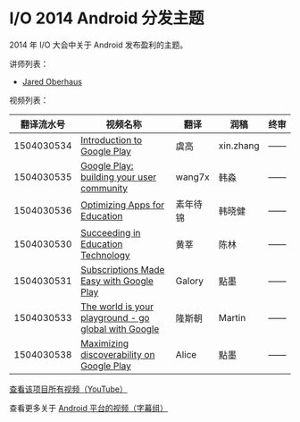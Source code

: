 # I/O 2014 Android 分发主题

2014 年 I/O 大会中关于 Android 发布盈利的主题。

讲师列表：

*   [Jared Oberhaus](https://plus.google.com/+JaredOberhaus)
 
视频列表：

| 翻译流水号 | 视频名称 | 翻译 | 润稿 | 终审 |
| -- | -- | -- | -- | -- |
| 1504030534 | [Introduction to Google Play](1504030534-introduction-to-google-play.md)  | 虞高 | xin.zhang | —— |
| 1504030535 | [Google Play: building your user community](1504030535-google-play-building-your-user-community.md)  | wang7x | 韩淼 | —— |
| 1504030536 | [Optimizing Apps for Education](1504030536-optimizing-apps-for-education.md)  | 素年待锦 | 韩晓健 | —— |
| 1504030530 | [Succeeding in Education Technology](1504030530-succeeding-in-education-technology.md)  | 黄莘 | 陈林 | —— |
| 1504030531 | [Subscriptions Made Easy with Google Play](1504030531-subscriptions-made-easy-with-google-play.md)  | Galory | 點墨 | —— |
| 1504030533 | [The world is your playground - go global with Google](1504030533-the-world-is-your-playground-go-global-with-google.md)  | 隆斯朝 | Martin | —— |
| 1504030538 | [Maximizing discoverability on Google Play](1504030538-maximizing-discoverability-on-google-play.md)  | Alice | 點墨 | —— |

[查看该项目所有视频（YouTube）](https://www.youtube.com/playlist?list=PLOU2XLYxmsIJ-gNrXG-_BOKCjKjhHWVwK)

查看更多关于 [Android 平台的视频（字幕组）](../index.md)